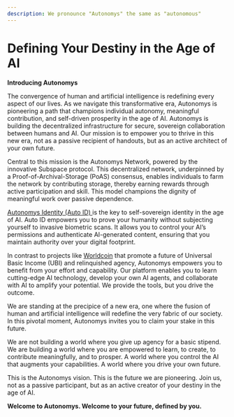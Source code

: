 ```yaml
---
description: We pronounce "Autonomys" the same as "autonomous"
---
```


# Defining Your Destiny in the Age of AI

**Introducing Autonomys**

The convergence of human and artificial intelligence is redefining every aspect of our lives. As we navigate this transformative era, Autonomys is pioneering a path that champions individual autonomy, meaningful contribution, and self-driven prosperity in the age of AI. Autonomys is building the decentralized infrastructure for secure, sovereign collaboration between humans and AI. Our mission is to empower you to thrive in this new era, not as a passive recipient of handouts, but as an active architect of your own future.

Central to this mission is the Autonomys Network, powered by the innovative Subspace protocol. This decentralized network, underpinned by a Proof-of-Archival-Storage (PoAS) consensus, enables individuals to farm the network by contributing storage, thereby earning rewards through active participation and skill. This model champions the dignity of meaningful work over passive dependence.

[Autonomys Identity (Auto ID) ](../autonomys-solutions/autoid/)is the key to self-sovereign identity in the age of AI. Auto ID empowers you to prove your humanity without subjecting yourself to invasive biometric scans. It allows you to control your AI’s permissions and authenticate AI-generated content, ensuring that you maintain authority over your digital footprint.

In contrast to projects like [Worldcoin](https://worldcoin.org/) that promote a future of Universal Basic Income (UBI) and relinquished agency, Autonomys empowers you to benefit from your effort and capability. Our platform enables you to learn cutting-edge AI technology, develop your own AI agents, and collaborate with AI to amplify your potential. We provide the tools, but you drive the outcome.

We are standing at the precipice of a new era, one where the fusion of human and artificial intelligence will redefine the very fabric of our society. In this pivotal moment, Autonomys invites you to claim your stake in this future.

We are not building a world where you give up agency for a basic stipend. We are building a world where you are empowered to learn, to create, to contribute meaningfully, and to prosper. A world where you control the AI that augments your capabilities. A world where you drive your own future.

This is the Autonomys vision. This is the future we are pioneering. Join us, not as a passive participant, but as an active creator of your destiny in the age of AI.

**Welcome to Autonomys. Welcome to your future, defined by you.**
